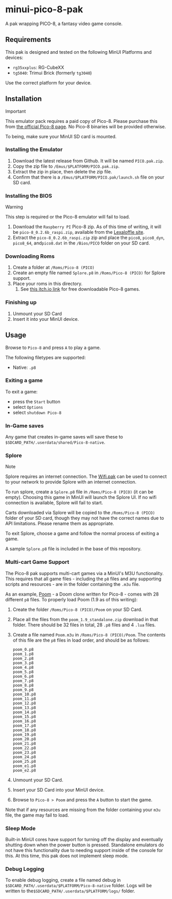 # minui-pico-8-pak

A pak wrapping PICO-8, a fantasy video game console.

## Requirements

This pak is designed and tested on the following MinUI Platforms and devices:

- `rg35xxplus`: RG-CubeXX
- `tg5040`: Trimui Brick (formerly `tg3040`)

Use the correct platform for your device.

## Installation

> [!IMPORTANT]
> This emulator pack requires a paid copy of Pico-8. Please purchase this from [the official Pico-8 page](https://www.lexaloffle.com/pico-8.php). No Pico-8 binaries will be provided otherwise.

To being, make sure your MinUI SD card is mounted.

### Installing the Emulator

1. Download the latest release from Github. It will be named `PICO.pak.zip`.
2. Copy the zip file to `/Emus/$PLATFORM/PICO.pak.zip`.
3. Extract the zip in place, then delete the zip file.
4. Confirm that there is a `/Emus/$PLATFORM/PICO.pak/launch.sh` file on your SD card.

### Installing the BIOS

> [!WARNING]
> This step is required or the Pico-8 emulator will fail to load.

1. Download the `Raspberry PI` Pico-8 zip. As of this time of writing, it will be `pico-8_0.2.6b_raspi.zip`, available from the [Lexaloffle site](https://www.lexaloffle.com/pico-8.php).
2. Extract the `pico-8_0.2.6b_raspi.zip` zip and place the `pico8`, `pico8_dyn`, `pico8_64`, and`pico8.dat` in the `/Bios/PICO` folder on your SD card.

### Downloading Roms

1. Create a folder at `/Roms/Pico-8 (PICO)`
2. Create an empty file named `Splore.p8` in `/Roms/Pico-8 (PICO)` for Splore support.
3. Place your roms in this directory.
    1. See [this itch.io link](https://itch.io/games/downloadable/free/tag-pico-8) for free downloadable Pico-8 games.

### Finishing up

1. Unmount your SD Card
2. Insert it into your MinUI device.

## Usage

Browse to `Pico-8` and press `A` to play a game.

The following filetypes are supported:

- Native: `.p8`

### Exiting a game

To exit a game:

- press the `Start` button
- select `Options`
- select `shutdown Pico-8`

### In-Game saves

Any game that creates in-game saves will save these to `$SDCARD_PATH/.userdata/shared/Pico-8-native`.

### Splore

> [!NOTE]
> Splore requires an internet connection. The [Wifi.pak](https://github.com/josegonzalez/minui-wifi-pak/) can be used to connect to your network to provide Splore with an internet connection.

To run splore, create a `Splore.p8` file in `/Roms/Pico-8 (PICO)` (it can be empty). Choosing this game in MinUI will launch the Splore UI. If no wifi connection is available, Splore will fail to start.

Carts downloaded via Splore will be copied to the `/Roms/Pico-8 (PICO)` folder of your SD card, though they may not have the correct names due to API limitations. Please rename them as appropriate.

To exit Splore, choose a game and follow the normal process of exiting a game.

A sample `Splore.p8` file is included in the base of this repository.

### Multi-cart Game Support

The Pico-8 pak supports multi-cart games via a MinUI's M3U functionality. This requires that all game files - including the `p8` files and any supporting scripts and resources - are in the folder containing the `.m3u` file.

As an example, [Poom](https://freds72.itch.io/poom) - a Doom clone written for Pico-8 - comes with 28 different `p8` files. To properly load Poom (1.9 as of this writing):

1. Create the folder `/Roms/Pico-8 (PICO)/Poom` on your SD Card.
2. Place all the files from the `poom_1.9_standalone.zip` download in that folder. There should be 32 files in total, 28 `.p8` files and 4 `.lua` files.
3. Create a file named `Poom.m3u` in `/Roms/Pico-8 (PICO)/Poom`. The contents of this file are the `p8` files in load order, and should be as follows:

    ```
    poom_0.p8
    poom_1.p8
    poom_2.p8
    poom_3.p8
    poom_4.p8
    poom_5.p8
    poom_6.p8
    poom_7.p8
    poom_8.p8
    poom_9.p8
    poom_10.p8
    poom_11.p8
    poom_12.p8
    poom_13.p8
    poom_14.p8
    poom_15.p8
    poom_16.p8
    poom_17.p8
    poom_18.p8
    poom_19.p8
    poom_20.p8
    poom_21.p8
    poom_22.p8
    poom_23.p8
    poom_24.p8
    poom_25.p8
    poom_e1.p8
    poom_e2.p8
    ```

4. Unmount your SD Card.
5. Insert your SD Card into your MinUI device.
6. Browse to `Pico-8 > Poom` and press the `A` button to start the game.

Note that if any resources are missing from the folder containing your `m3u` file, the game may fail to load.

### Sleep Mode

Built-in MinUI cores have support for turning off the display and eventually shutting down when the power button is pressed. Standalone emulators do not have this functionality due to needing support inside of the console for this. At this time, this pak does not implement sleep mode.

### Debug Logging

To enable debug logging, create a file named debug in `$SDCARD_PATH/.userdata/$PLATFORM/Pico-8-native` folder. Logs will be written to the`$SDCARD_PATH/.userdata/$PLATFORM/logs/` folder.
